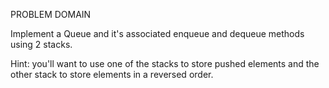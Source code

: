 PROBLEM DOMAIN

Implement a Queue and it's associated enqueue and dequeue methods using 2 stacks.

Hint: you'll want to use one of the stacks to store pushed elements and the other stack to store elements in a reversed order.
